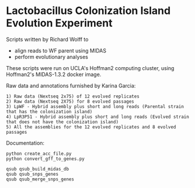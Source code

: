 # Lactobacillus Colonization Island Evolution Experiment

Scripts written by Richard Wolff to 
* align reads to WF parent using MIDAS
* perform evolutionary analyses

These scripts were run on UCLA's Hoffman2 computing cluster, using Hoffman2's MIDAS-1.3.2 docker image. 

Raw data and annotations furnished by Karina Garcia:

    1) Raw data (Nextseq 2x75) of 12 evolved replicates
    2) Raw data (Nextseq 2X75) for 8 evolved passages
    3) LpWF - Hybrid assembly plus short and long reads (Parental strain that has the colonization island)
    4) LpR3P51 - Hybrid assembly plus short and long reads (Evolved strain that does not have the colonization island)
    5) All the assemblies for the 12 evolved replicates and 8 evolved passages
    
Documentation:

```
python create_acc_file.py
python convert_gff_to_genes.py

qsub qsub_build_midas_db
qsub qsub_snps_genes
qsub qsub_merge_snps_genes
```

